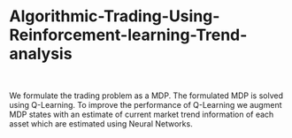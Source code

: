 # Algorithmic-Trading-Using-Reinforcement-learning-Trend-analysis
<br>
<p>We formulate the trading problem as a MDP. The formulated MDP is solved
using Q-Learning. To improve the performance of Q-Learning we augment MDP states with an estimate of current market trend information of each asset which are estimated using Neural Networks.</p>
